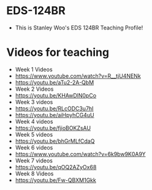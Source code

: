 # EDS-124BR
* This is Stanley Woo's EDS 124BR Teaching Profile! 

# Videos for teaching
* Week 1 Videos
* https://www.youtube.com/watch?v=R__tjU4NENk
* https://youtu.be/aTu2-2A-QbM
* Week 2 Videos
* https://youtu.be/KHAwDlN0pCo
* Week 3 videos
* https://youtu.be/RLcODC3u7hI
* https://youtu.be/aiHpyhCG4uU
* Week 4 videos
* https://youtu.be/fjioBOKZsAU
* Week 5 videos
* https://youtu.be/bhGrMLfCdaQ
* Week 6 videos
* https://www.youtube.com/watch?v=6k9bw9K0A9Y
* Week 7 videos
* https://youtu.be/qOQ2AZyOx68
* Week 8 Videos
* https://youtu.be/Fw-QBXM1Gkk
